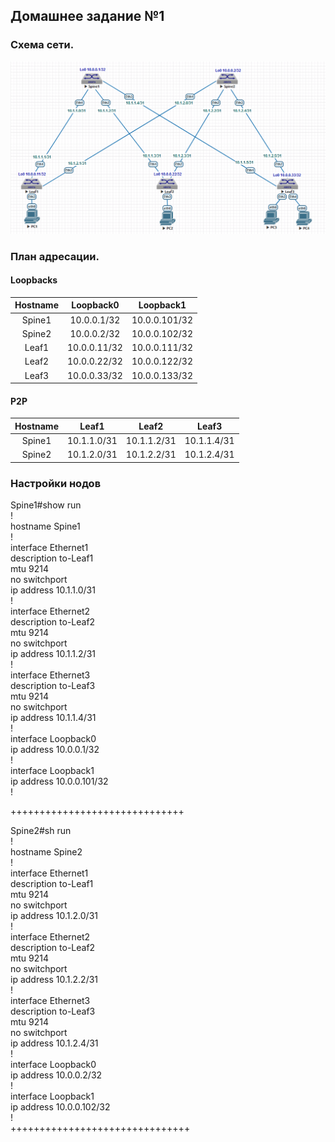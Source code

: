 ## Домашнее задание №1

### Схема сети.

![](layout1.png)

### План адресации.

#### Loopbacks

| Hostname | Loopback0    | Loopback1     |
| :------: | :-----------:|:-------------:|
|  Spine1  | 10.0.0.1/32  | 10.0.0.101/32 |
|  Spine2  | 10.0.0.2/32  | 10.0.0.102/32 |
|  Leaf1   | 10.0.0.11/32 | 10.0.0.111/32 |
|  Leaf2   | 10.0.0.22/32 | 10.0.0.122/32 |
|  Leaf3   | 10.0.0.33/32 | 10.0.0.133/32 |

#### P2P

| Hostname |    Leaf1    |     Leaf2   |     Leaf3   |
| :------: | :----------:|:-----------:|:-----------:|
|  Spine1  | 10.1.1.0/31 | 10.1.1.2/31 | 10.1.1.4/31 |
|  Spine2  | 10.1.2.0/31 | 10.1.2.2/31 | 10.1.2.4/31 |

### Настройки нодов

Spine1#show run  
!  
hostname Spine1  
!  
interface Ethernet1  
   description to-Leaf1  
   mtu 9214  
   no switchport  
   ip address 10.1.1.0/31  
!  
interface Ethernet2  
   description to-Leaf2  
   mtu 9214  
   no switchport  
   ip address 10.1.1.2/31  
!  
interface Ethernet3  
   description to-Leaf3  
   mtu 9214  
   no switchport  
   ip address 10.1.1.4/31  
!  
interface Loopback0  
   ip address 10.0.0.1/32  
!  
interface Loopback1  
   ip address 10.0.0.101/32  
!  

++++++++++++++++++++++++++++++

Spine2#sh run  
!  
hostname Spine2     
!  
interface Ethernet1  
   description to-Leaf1    
   mtu 9214  
   no switchport  
   ip address 10.1.2.0/31  
!  
interface Ethernet2  
   description to-Leaf2  
   mtu 9214  
   no switchport  
   ip address 10.1.2.2/31  
!  
interface Ethernet3  
   description to-Leaf3  
   mtu 9214  
   no switchport  
   ip address 10.1.2.4/31  
!  
interface Loopback0  
   ip address 10.0.0.2/32  
!  
interface Loopback1  
   ip address 10.0.0.102/32  
!  
+++++++++++++++++++++++++++++++